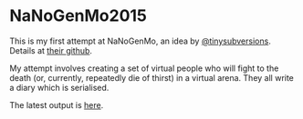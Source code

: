 # NaNoGenMo2015

This is my first attempt at NaNoGenMo, an idea by [@tinysubversions](https://twitter.com/tinysubversions/status/396305662000775168). Details at [their github](https://github.com/dariusk/NaNoGenMo-2015).

My attempt involves creating a set of virtual people who will fight to the death (or, currently, repeatedly die of thirst) in a virtual arena. They all write a diary which is serialised.

The latest output is [here](novel/output.txt).
